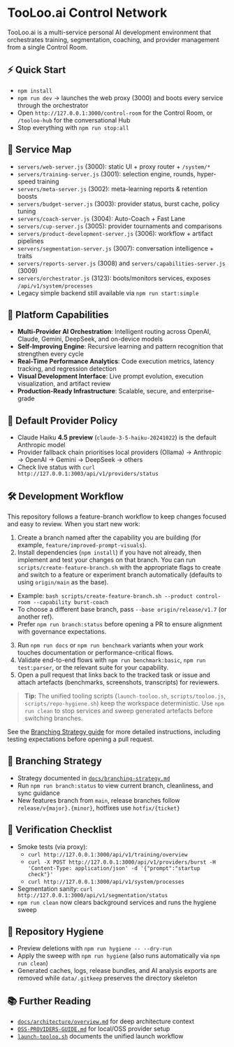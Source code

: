 # TooLoo.ai Control Network
TooLoo.ai is a multi-service personal AI development environment that orchestrates training, segmentation, coaching, and provider management from a single Control Room.

## ⚡️ Quick Start
- `npm install`
- `npm run dev` → launches the web proxy (3000) and boots every service through the orchestrator
- Open `http://127.0.0.1:3000/control-room` for the Control Room, or `/tooloo-hub` for the conversational Hub
- Stop everything with `npm run stop:all`

## 🧭 Service Map
- `servers/web-server.js` (3000): static UI + proxy router + `/system/*`
- `servers/training-server.js` (3001): selection engine, rounds, hyper-speed training
- `servers/meta-server.js` (3002): meta-learning reports & retention boosts
- `servers/budget-server.js` (3003): provider status, burst cache, policy tuning
- `servers/coach-server.js` (3004): Auto-Coach + Fast Lane
- `servers/cup-server.js` (3005): provider tournaments and comparisons
- `servers/product-development-server.js` (3006): workflow + artifact pipelines
- `servers/segmentation-server.js` (3007): conversation intelligence + traits
- `servers/reports-server.js` (3008) and `servers/capabilities-server.js` (3009)
- `servers/orchestrator.js` (3123): boots/monitors services, exposes `/api/v1/system/processes`
- Legacy simple backend still available via `npm run start:simple`

## 🚀 Platform Capabilities

- **Multi-Provider AI Orchestration**: Intelligent routing across OpenAI, Claude, Gemini, DeepSeek, and on-device models
- **Self-Improving Engine**: Recursive learning and pattern recognition that strengthen every cycle
- **Real-Time Performance Analytics**: Code execution metrics, latency tracking, and regression detection
- **Visual Development Interface**: Live prompt evolution, execution visualization, and artifact review
- **Production-Ready Infrastructure**: Scalable, secure, and enterprise-grade

## 🤖 Default Provider Policy

- Claude Haiku **4.5 preview** (`claude-3-5-haiku-20241022`) is the default Anthropic model
- Provider fallback chain prioritises local providers (Ollama) → Anthropic → OpenAI → Gemini → DeepSeek → others
- Check live status with `curl http://127.0.0.1:3003/api/v1/providers/status`

## 🛠️ Development Workflow

This repository follows a feature-branch workflow to keep changes focused and easy to review. When you start new work:

1. Create a branch named after the capability you are building (for example, `feature/improved-prompt-visuals`).
2. Install dependencies (`npm install`) if you have not already, then implement and test your changes on that branch. You can run `scripts/create-feature-branch.sh` with the appropriate flags to create and switch to a feature or experiment branch automatically (defaults to using `origin/main` as the base).
  - Example: `bash scripts/create-feature-branch.sh --product control-room --capability burst-coach`
  - To choose a different base branch, pass `--base origin/release/v1.7` (or another ref).
  - Prefer `npm run branch:status` before opening a PR to ensure alignment with governance expectations.
3. Run `npm run docs` or `npm run benchmark` variants when your work touches documentation or performance-critical flows.
4. Validate end-to-end flows with `npm run benchmark:basic`, `npm run test:parser`, or the relevant suite for your capability.
5. Open a pull request that links back to the tracked task or issue and attach artefacts (benchmarks, screenshots, transcripts) for reviewers.

> **Tip:** The unified tooling scripts (`launch-tooloo.sh`, `scripts/tooloo.js`, `scripts/repo-hygiene.sh`) keep the workspace deterministic. Use `npm run clean` to stop services and sweep generated artefacts before switching branches.

See the [Branching Strategy guide](docs/branching-strategy.md) for more detailed instructions, including testing expectations before opening a pull request.

## 🔀 Branching Strategy
- Strategy documented in [`docs/branching-strategy.md`](docs/branching-strategy.md)
- Run `npm run branch:status` to view current branch, cleanliness, and sync guidance
- New features branch from `main`, release branches follow `release/v{major}.{minor}`, hotfixes use `hotfix/{ticket}`

## 🧪 Verification Checklist
- Smoke tests (via proxy):
  - `curl http://127.0.0.1:3000/api/v1/training/overview`
  - `curl -X POST http://127.0.0.1:3000/api/v1/providers/burst -H 'Content-Type: application/json' -d '{"prompt":"startup check"}'`
  - `curl http://127.0.0.1:3000/api/v1/system/processes`
- Segmentation sanity: `curl http://127.0.0.1:3000/api/v1/segmentation/status`
- `npm run clean` now clears background services and runs the hygiene sweep

## 🧹 Repository Hygiene

- Preview deletions with `npm run hygiene -- --dry-run`
- Apply the sweep with `npm run hygiene` (also runs automatically via `npm run clean`)
- Generated caches, logs, release bundles, and AI analysis exports are removed while `data/.gitkeep` preserves the directory skeleton


## 📚 Further Reading

- [`docs/architecture/overview.md`](docs/architecture/overview.md) for deep architecture context
- [`OSS-PROVIDERS-GUIDE.md`](OSS-PROVIDERS-GUIDE.md) for local/OSS provider setup
- [`launch-tooloo.sh`](launch-tooloo.sh) documents the unified launch workflow
